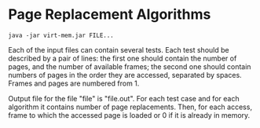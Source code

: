 # Page Replacement Algorithms

```
java -jar virt-mem.jar FILE...
```

Each of the input files can contain several tests. Each test
should be described by a pair of lines: the first one should
contain the number of pages, and the number of available frames;
the second one should contain numbers of pages in the order they
are accessed, separated by spaces. Frames and pages are numbered
from 1.

Output file for the file "file" is "file.out". For each test case
and for each algorithm it contains number of page replacements.
Then, for each access, frame to which the accessed page is loaded
or 0 if it is already in memory.